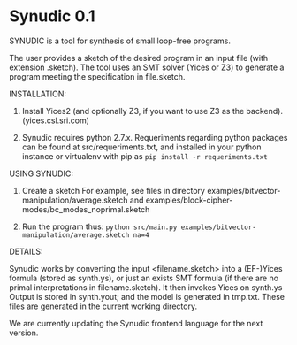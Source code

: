 # Synudic 0.1

SYNUDIC is a tool for synthesis of small loop-free programs.

The user provides a sketch of the desired program in an input file
(with extension .sketch).  The tool uses an SMT solver (Yices or Z3)
to generate a program meeting the specification in file.sketch.


INSTALLATION:

1. Install Yices2 (and optionally Z3, if you want to use Z3 as the backend).
(yices.csl.sri.com)

2. Synudic requires python 2.7.x. Requeriments regarding python packages can be found at src/requeriments.txt, and installed in your python instance or virtualenv with pip as `pip install -r requeriments.txt`


USING SYNUDIC:

1. Create a sketch
   For example, see files in directory examples/bitvector-manipulation/average.sketch and examples/block-cipher-modes/bc_modes_noprimal.sketch

2. Run the program thus:
   `python src/main.py examples/bitvector-manipulation/average.sketch na=4`

DETAILS:

Synudic works by converting the input <filename.sketch> into a
 (EF-)Yices formula (stored as synth.ys), or just an exists SMT
 formula (if there are no primal interpretations in filename.sketch).
 It then invokes Yices on synth.ys
 Output is stored in synth.yout; and the model is generated in tmp.txt.
 These files are generated in the current working directory.
 
We are currently updating the Synudic frontend language for the next version. 

